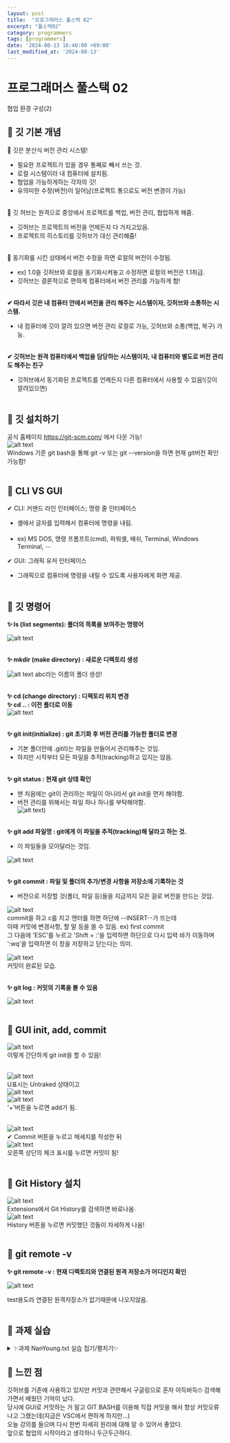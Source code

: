 ```yaml
---
layout: post
title:  "프로그래머스 풀스택 02"
excerpt: "풀스택02"
category: programmers
tags: [programmers]
date: '2024-08-13 16:40:00 +09:00'
last_modified_at: '2024-08-13'
---
```


# 프로그래머스 풀스택 02
협업 환경 구성(2)

## 🌊 깃 기본 개념

💫 깃은 분산식 버전 관리 시스템!<br>
- 필요한 프로젝트가 있을 경우 통째로 빼서 쓰는 것.<br>
- 로컬 시스템이라 내 컴퓨터에 설치됨.<br>
- 협업을 가능하게하는 각자의 깃!<br>
- 유의미한 수정(버전)이 일어남(프로젝트 통으로도 버전 변경이 가능)<br><br/>


💫 깃 허브는 원격으로 중앙에서 프로젝트를 백업, 버전 관리, 협업하게 해줌.<br>
- 깃허브는 프로젝트의 버전을 언제든지 다 가지고있음.<br>
- 프로젝트의 히스토리를 깃허브가 대신 관리해줌!<br><br/>

💫 동기화를 시킨 상태에서 버전 수정을 하면 로컬의 버전이 수정됨.<br>
- ex) 1.0을 깃허브와 로컬을 동기화시켜놓고 수정하면 로컬의 버전은 1.1취급.<br>
- 깃허브는 결론적으로 편하게 컴퓨터에서 버전 관리를 가능하게 함!<br><br/>

**✔ 따라서 깃은 내 컴퓨터 안에서 버전을 관리 해주는 시스템이자, 깃허브와 소통하는 시스템.**<br>
- 내 컴퓨터에 깃이 깔려 있으면 버전 관리 로컬로 가능, 깃허브와 소통(백업, 복구) 가능.<br><br/>

**✔ 깃허브는 원격 컴퓨터에서 백업을 담당하는 시스템이자, 내 컴퓨터와 별도로 버전 관리도 해주는 친구**<br>
- 깃허브에서 동기화된 프로젝트를 언제든지 다른 컴퓨터에서 사용할 수 있음!(깃이 깔려있으면)<br><br/>


## 🌊 깃 설치하기

공식 홈페이지 https://git-scm.com/ 에서 다운 가능!<br>
![alt text](img/image.png)
<br>
Windows 기준 git bash을 통해 git -v 또는 git --version을 하면 현재 git버전 확인가능함! <br><br/>

## 🌊 CLI VS GUI

✔ CLI: 커맨드 라인 인터페이스; 명령 줄 인터페이스<br>
- 셸에서 글자를 입력해서 컴퓨터에 명령을 내림.<br><br/>
- ex) MS DOS, 명령 프롬프트(cmd), 파워셸, 배쉬, Terminal, Windows Terminal, ⋯

✔ GUI: 그래픽 유저 인터페이스
- 그래픽으로 컴퓨터에 명령을 내릴 수 있도록 사용자에게 화면 제공.<br><br/>

## 🌊 깃 명령어

**✨ ls (list segments): 폴더의 목록을 보여주는 명령어**<br>

![alt text](img/image-1.png)
<br><br/>

**✨ mkdir (make directory) : 새로운 디렉토리 생성**<br>

![alt text](img/image-2.png)
abc라는 이름의 폴더 생성!<br><br/>

**✨ cd (change directory) : 디렉토리 위치 변경**<br>
**✨ cd .. : 이전 폴더로 이동**<br>
![alt text](img/image-3.png)
<br><br/>

**✨ git init(initialize) : git 초기화 후 버전 관리를 가능한 폴더로 변경**<br>
- 기본 폴더안에 .git라는 파일을 만들어서 관리해주는 것임.<br>
- 하지만 시작부터 모든 파일을 추적(tracking)하고 있지는 않음.<br><br/>

**✨ git status : 현재 git 상태 확인**<br>
- 맨 처음에는 git이 관리하는 파일이 아니라서 git init을 먼저 해야함.<br>
- 버전 관리를 위해서는 파일 하나 하나를 부탁해야함.<br>
![alt text](img/image-4.png))
<br><br/>

**✨ git add 파일명 : git에게 이 파일을 추적(tracking)해 달라고 하는 것.**<br>
- 이 파일들을 모아달라는 것임.<br>

![alt text](img/image-5.png)
<br><br/>

**✨ git commit :  파일 및 폴더의 추가/변경 사항을 저장소에 기록하는 것**<br>
- 버전으로 저장할 것(폴더, 파일 등)들을 지금까지 모은 걸로 버전을 만드는 것임.<br>

![alt text](img/image-6.png)<br>
commit을 하고 c를 치고 엔터를 하면 하단에 --INSERT--가 뜨는데<br>
이때 커밋에 변경사항, 할 말 등을 쓸 수 있음. ex) first commit<br>
그 다음에 'ESC'를 누르고 'Shift + :'을 입력하면 하단으로 다시 입력 바가 이동하며<br>
':wq'을 입력하면 이 창을 저장하고 닫는다는 의미.<br>

![alt text](img/image-7.png)<br>
커밋이 완료된 모습.
<br><br/>

**✨ git log : 커밋의 기록을 볼  수 있음**<br>

![alt text](img/image-8.png)
<br><br/>

## 🌊 GUI init, add, commit


![alt text](img/image-9.png)<br>
이렇게 간단하게 git init을 할 수 있음!<br><br/>

![alt text](img/image-10.png)<br>
U표시는 Untraked 상태이고<br>
![alt text](img/image-11.png)<br>
![alt text](img/image-12.png)<br>
'+'버튼을 누르면 add가 됨. <br><br/>

![alt text](img/image-13.png)<br>
✔ Commit 버튼을 누르고 메세지를 작성한 뒤<br>
![alt text](img/image-14.png)<br>
오른쪽 상단의 체크 표시를 누르면 커밋이 됨! <br><br/>

## 🌊 Git History 설치

![alt text](img/image-15.png)<br>
Extensions에서 Git History를 검색하면 바로나옴.<br>
![alt text](img/image-16.png)<br>
History 버튼을 누르면 커밋했던 것들이 자세하게 나옴!
<br><br/>

## 🌊 git remote -v

**✨ git remote -v : 현재 디렉토리와 연결된 원격 저장소가 어디인지 확인**<br>

![alt text](img/image-26.png)<br>

test용도라 연결된 원격저장소가 없기때문에 나오지않음.
<br><br/>

## 🌊 과제 실습

<details>
<summary>✨과제 NanYoung.txt 실습 접기/펼치기✨</summary>
<div markdown="1">

1. ls 명령어<br>
![alt text](img/image-18.png)
<br><br/>

2. mkdir 명령어<br>
![alt text](img/image-19.png)
<br><br/>

3. cd 명령어<br>
![alt text](img/image-20.png)
<br><br/>

4. init과 status 명령어<br>
![alt text](img/image-21.png)
<br><br/>

5. add 명령어<br>
![alt text](img/image-22.png)
<br><br/>

6. commit 명령어<br>
![alt text](img/image-23.png)
<br><br/>

7. log 명령어<br>
![alt text](img/image-24.png)
<br><br/>

8. 깃 히스토리<br>
![alt text](img/image-25.png)
<br><br/>

</div>
</details>


## 🌊 느낀 점

깃허브를 기존에 사용하고 있지만 커밋과 관련해서 구글링으로 혼자 아득바득🙄 검색해가면서 배웠던 기억이 났다.<br>
당시에 GUI로 커밋하는 거 말고 GIT BASH를 이용해 직접 커밋을 해서 항상 커밋오류나고 그랬는데(지금은 VSC에서 편하게 하지만...)<br>
오늘 강의를 들으며 다시 한번 자세히 원리에 대해 알 수 있어서 좋았다.<br>
앞으로 협업의 시작이라고 생각하니 두근두근하다.


